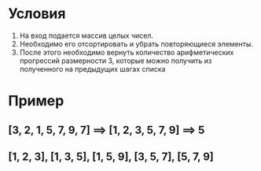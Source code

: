 # Условия
1. На вход подается массив целых чисел. 
2. Необходимо его отсортировать и убрать повторяющиеся элементы.
3. После этого необходимо вернуть количество арифметических прогрессий размерности 3, которые можно получить из полученного на предыдущих шагах списка
# Пример
## [3, 2, 1, 5, 7, 9, 7] ==> [1, 2, 3, 5, 7, 9] ==> 5
## [1, 2, 3], [1, 3, 5], [1, 5, 9], [3, 5, 7], [5, 7, 9]
